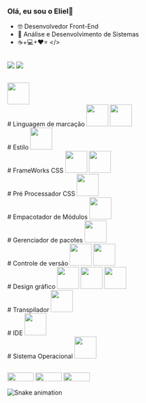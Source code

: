 ### Olá, eu sou o Eliel👋

- 🤓 Desenvolvedor Front-End 
- 🌱 Análise e Desenvolvimento de Sistemas
-  ☕+💻+❤= </>

##

<div>
 <img src="https://github-readme-stats.vercel.app/api?username=elielgomes&show_icons=true&theme=gruvbox">
 <img src="https://github-readme-stats.vercel.app/api/top-langs/?username=elielgomes&layout=compact)">
</div>

##

<div style="display: inline-block">
 
<img width="50px" height="50px" src="https://cdn.jsdelivr.net/gh/devicons/devicon/icons/javascript/javascript-original.svg" />
 
 <br>
 # Linguagem de marcação
<img width="50px" height="50px" src="https://cdn.jsdelivr.net/gh/devicons/devicon/icons/html5/html5-original.svg" />
<img width="50px" height="50px" src="https://cdn.jsdelivr.net/gh/devicons/devicon/icons/markdown/markdown-original.svg" />
 
 <br>
 # Estilo
<img width="50px" height="50px" src="https://cdn.jsdelivr.net/gh/devicons/devicon/icons/css3/css3-original.svg" />
 
<br>
 # FrameWorks CSS
<img width="50px" height="50px" src="https://cdn.jsdelivr.net/gh/devicons/devicon/icons/bootstrap/bootstrap-original.svg" />
<img width="50px" height="50px" src="https://cdn.jsdelivr.net/gh/devicons/devicon/icons/bulma/bulma-plain.svg" />
 
<br>
 # Pré Processador CSS
<img width="50px" height="50px" src="https://cdn.jsdelivr.net/gh/devicons/devicon/icons/sass/sass-original.svg" />
 
 
 <br>
 # Empacotador de Módulos
<img width="50px" height="50px" src="https://cdn.jsdelivr.net/gh/devicons/devicon/icons/webpack/webpack-original.svg" />
 
 <br>
 # Gerenciador de pacotes
 <img width="50px" height="50px" src="https://cdn.jsdelivr.net/gh/devicons/devicon/icons/npm/npm-original-wordmark.svg" />
 
 
  <br>
# Controle de versão
<img width="50px" height="50px" src="https://cdn.jsdelivr.net/gh/devicons/devicon/icons/git/git-original.svg" />
<img width="50px" height="50px" src="https://cdn.jsdelivr.net/gh/devicons/devicon/icons/github/github-original.svg" />
 
 <br>
# Design gráfico
<img width="50px" height="50px" src="https://cdn.jsdelivr.net/gh/devicons/devicon/icons/figma/figma-original.svg" />
<img width="50px" height="50px" src="https://cdn.jsdelivr.net/gh/devicons/devicon/icons/canva/canva-original.svg" />
<img width="50px" height="50px" src="https://cdn.jsdelivr.net/gh/devicons/devicon/icons/photoshop/photoshop-plain.svg" />
 
 <br>
 # Transpilador
<img width="50px" height="50px" src="https://cdn.jsdelivr.net/gh/devicons/devicon/icons/babel/babel-original.svg" />
 
 <br>
 # IDE
<img width="50px" height="50px" src="https://cdn.jsdelivr.net/gh/devicons/devicon/icons/visualstudio/visualstudio-plain.svg" />
 
 <br>
 # Sistema Operacional
<img width="50px" height="50px" src="https://cdn.jsdelivr.net/gh/devicons/devicon/icons/windows8/windows8-original.svg" />

          
</div>

          
<br>
  
  ##
  
 <div>
<a href="https://br.linkedin.com/in/eliel-gomes-hyertquist-49b954241" target="_blank"><img width="60" height="20" src="https://img.shields.io/badge/LinkedIn-0077B5?style=for-the-badge&logo=linkedin&logoColor=white"></a>
<a href="mailto:elielgomespg@gmail.com"><img width="60" height="20" src="https://img.shields.io/badge/Gmail-D14836?style=for-the-badge&logo=gmail&logoColor=white"></a>
<a href="mailto:elielgomespg@hotmail.com"><img width="60" height="20" src="https://img.shields.io/badge/Microsoft_Outlook-0078D4?style=for-the-badge&logo=microsoft-outlook&logoColor=white"></a>

![Snake animation](https://github.com/elielgomes/elielgomes/blob/output/github-contribution-grid-snake.svg)                                                                </div>                                                                             
                                                                                                                                                  
